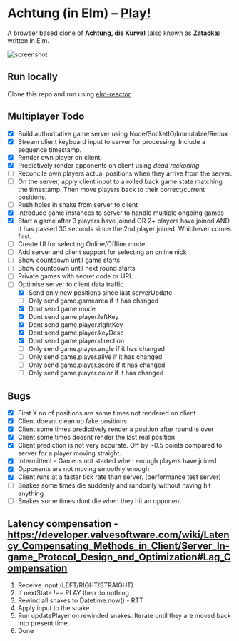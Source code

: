 # Achtung (in Elm) – [Play!](http://gbark.github.io/achtung)

A browser based clone of **Achtung, die Kurve!** (also known as **Zatacka**) written in Elm.

![screenshot](screenshot.png)

## Run locally

Clone this repo and run using [elm-reactor](https://github.com/elm-lang/elm-reactor)

## Multiplayer Todo

* [x] Build authoritative game server using Node/SocketIO/Immutable/Redux
* [x] Stream client keyboard input to server for processing. Include a sequence timestamp.
* [x] Render own player on client. 
* [x] Predictively render opponents on client using *dead reckoning*.
* [ ] Reconcile own players actual positions when they arrive from the server.
* [ ] On the server, apply client input to a rolled back game state matching the timestamp. Then move players back to their correct/current positions.
* [ ] Push holes in snake from server to client
* [x] Introduce game instances to server to handle multiple ongoing games
* [x] Start a game after 3 players have joined OR 2+ players have joined AND it has passed 30 seconds since the 2nd player joined. Whichever comes first.
* [ ] Create UI for selecting Online/Offline mode
* [ ] Add server and client support for selecting an online nick
* [ ] Show countdown until game starts
* [ ] Show countdown until next round starts
* [ ] Private games with secret code or URL
* [ ] Optimise server to client data traffic. 
    - [x] Send only new positions since last serverUpdate
    - [ ] Only send game.gamearea if it has changed
    - [x] Dont send game.mode
    - [x] Dont send game.player.leftKey
    - [x] Dont send game.player.rightKey
    - [x] Dont send game.player.keyDesc
    - [x] Dont send game.player.direction
    - [ ] Only send game.player.angle if it has changed
    - [ ] Only send game.player.alive if it has changed
    - [ ] Only send game.player.score if it has changed
    - [ ] Only send game.player.color if it has changed

## Bugs

* [x] First X no of positions are some times not rendered on client
* [x] Client doesnt clean up fake positions
* [x] Client some times predictively render a position after round is over
* [x] Client some times doesnt render the last real position
* [x] Client prediction is not very accurate. Off by ~0.5 points compared to server for a player moving straight.
* [x] Intermittent - Game is not started when enough players have joined
* [x] Opponents are not moving smoothly enough
* [x] Client runs at a faster tick rate than server. (performance test server)
* [ ] Snakes some times die suddenly and randomly without having hit anything
* [ ] Snakes some times dont die when they hit an opponent

## Latency compensation - <https://developer.valvesoftware.com/wiki/Latency_Compensating_Methods_in_Client/Server_In-game_Protocol_Design_and_Optimization#Lag_Compensation>

1. Receive input (LEFT/RIGHT/STRAIGHT)
2. If nextState !== PLAY then do nothing
3. Rewind all snakes to Datetime.now() - RTT
4. Apply input to the snake
5. Run updatePlayer on rewinded snakes. Iterate until they are moved back into present time.
6. Done
